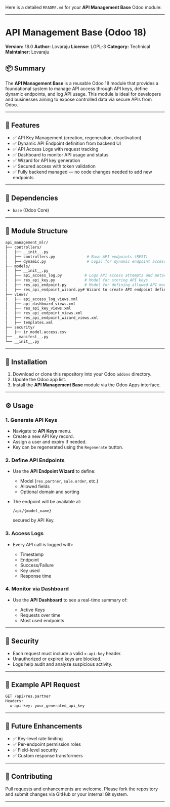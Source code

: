 Here is a detailed `README.md` for your **API Management Base** Odoo module:

---

# API Management Base (Odoo 18)

**Version:** 18.0
**Author:** Lovaraju
**License:** LGPL-3
**Category:** Technical
**Maintainer:** Lovaraju

## 📦 Summary

The **API Management Base** is a reusable Odoo 18 module that provides a foundational system to manage API access through API keys, define dynamic endpoints, and log API usage. This module is ideal for developers and businesses aiming to expose controlled data via secure APIs from Odoo.

---

## 🔧 Features

* ✅ API Key Management (creation, regeneration, deactivation)
* ✅ Dynamic API Endpoint definition from backend UI
* ✅ API Access Logs with request tracking
* ✅ Dashboard to monitor API usage and status
* ✅ Wizard for API key generation
* ✅ Secured access with token validation
* ✅ Fully backend managed — no code changes needed to add new endpoints

---

## 🧩 Dependencies

* `base` (Odoo Core)

---

## 📁 Module Structure

```bash
api_management_mlr/
├── controllers/
│   ├── __init__.py
│   ├── controllers.py              # Base API endpoints (REST)
│   ├── dynamic.py                  # Logic for dynamic endpoint access
├── models/
│   ├── __init__.py
│   ├── api_access_log.py          # Logs API access attempts and metadata
│   ├── res_api_key.py             # Model for storing API keys
│   ├── res_api_endpoint.py        # Model for defining allowed API models/fields
│   ├── res_api_endpoint_wizard.py# Wizard to create API endpoint definitions
├── views/
│   ├── api_access_log_views.xml
│   ├── api_dashboard_views.xml
│   ├── res_api_key_views.xml
│   ├── res_api_endpoint_views.xml
│   ├── res_api_endpoint_wizard_views.xml
│   ├── templates.xml
├── security/
│   ├── ir.model.access.csv
├── __manifest__.py
└── __init__.py
```

---

## 🚀 Installation

1. Download or clone this repository into your Odoo `addons` directory.
2. Update the Odoo app list.
3. Install the **API Management Base** module via the Odoo Apps interface.

---

## ⚙️ Usage

### 1. Generate API Keys

* Navigate to **API Keys** menu.
* Create a new API Key record.
* Assign a user and expiry if needed.
* Key can be regenerated using the `Regenerate` button.

### 2. Define API Endpoints

* Use the **API Endpoint Wizard** to define:

  * Model (`res.partner`, `sale.order`, etc.)
  * Allowed fields
  * Optional domain and sorting
* The endpoint will be available at:

  ```
  /api/{model_name}
  ```

  secured by API Key.

### 3. Access Logs

* Every API call is logged with:

  * Timestamp
  * Endpoint
  * Success/Failure
  * Key used
  * Response time

### 4. Monitor via Dashboard

* Use the **API Dashboard** to see a real-time summary of:

  * Active Keys
  * Requests over time
  * Most used endpoints

---

## 🔐 Security

* Each request must include a valid `x-api-key` header.
* Unauthorized or expired keys are blocked.
* Logs help audit and analyze suspicious activity.

---

## 📘 Example API Request

```bash
GET /api/res.partner
Headers:
  x-api-key: your_generated_api_key
```

---

## 🧪 Future Enhancements

* ✅ Key-level rate limiting
* ✅ Per-endpoint permission roles
* ✅ Field-level security
* ✅ Custom response transformers

---

## 🤝 Contributing

Pull requests and enhancements are welcome. Please fork the repository and submit changes via GitHub or your internal Git system.

---
